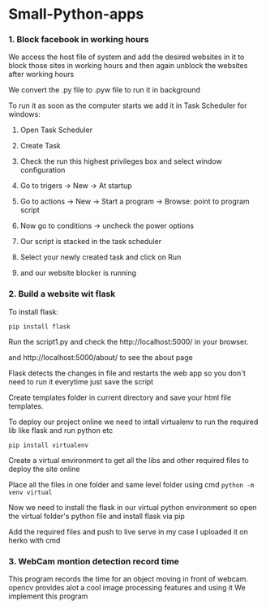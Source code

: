 # Small-Python-apps

### 1. Block facebook in working hours

We access the host file of system and add the desired websites in it to block those sites in working hours and then again unblock the websites after working hours

We convert the .py file to .pyw file to run it in background

To run it as soon as the computer starts we add it in Task Scheduler for windows:

1. Open Task Scheduler

2. Create Task

3. Check the run this highest privileges box and select window configuration 

4. Go to trigers -> New -> At startup

5. Go to actions -> New -> Start a program -> Browse: point to program script

6. Now go to conditions -> uncheck the power options

7. Our script is stacked in the task scheduler

8. Select your newly created task and click on Run

9. and our website blocker is running

### 2. Build a website wit flask

To install flask:

<code>pip install flask</code>

Run the script1.py and check the http://localhost:5000/ in your browser.

and http://localhost:5000/about/ to see the about page

Flask detects the changes in file and restarts the web app so you don't need to run it everytime just save the script

Create templates folder in current directory and save your html file templates.

To deploy our project online we need to intall virtualenv to run the required lib like flask and run python etc

<code>pip install virtualenv</code>

Create a virtual environment to get all the libs and other required files to deploy the site online

Place all the files in one folder and same level folder using cmd <code>python -m venv virtual</code>

Now we need to install the flask in our virtual python environment so open the virtual folder's python file and install flask via pip

Add the required files and push to live serve in my case I uploaded it on herko with cmd

### 3. WebCam montion detection record time

This program records the time for an object moving in front of webcam. opencv provides alot a cool image processing features and using it We implement this program